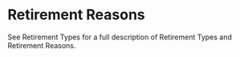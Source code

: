 # Retirement Reasons

See Retirement Types for a full description of Retirement Types and Retirement Reasons.
